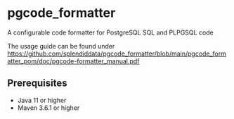 # pgcode_formatter
A configurable code formatter for PostgreSQL SQL and PLPGSQL code

The usage guide can be found under https://github.com/splendiddata/pgcode_formatter/blob/main/pgcode_formatter_pom/doc/pgcode-formatter_manual.pdf

## Prerequisites
* Java 11 or higher
* Maven 3.6.1 or higher

